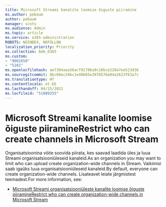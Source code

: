 ```yaml
---
title: Microsoft Streami kanalite loomise õiguste piiramine
ms.author: pebaum
author: pebaum
manager: scotv
ms.audience: Admin
ms.topic: article
ms.service: o365-administration
ROBOTS: NOINDEX, NOFOLLOW
localization_priority: Priority
ms.collection: Adm_O365
ms.custom:
- "9002650"
- "5102"
ms.openlocfilehash: ae7304aaa36acf91796a9c18bce220a7ee523d36
ms.sourcegitcommit: 8bc60ec34bc1e40685e3976576e04a2623f63a7c
ms.translationtype: HT
ms.contentlocale: et-EE
ms.lasthandoff: 04/15/2021
ms.locfileid: "51809255"
---
```

# <a name="restrict-who-can-create-channels-in-microsoft-stream"></a><span data-ttu-id="9be26-102">Microsoft Streami kanalite loomise õiguste piiramine</span><span class="sxs-lookup"><span data-stu-id="9be26-102">Restrict who can create channels in Microsoft Stream</span></span>

<span data-ttu-id="9be26-103">Organisatsioonina võite soovida piirata, kes saavad laadida üles ja luua Streami organisatsiooniüleseid kanaleid.</span><span class="sxs-lookup"><span data-stu-id="9be26-103">As an organization you may want to limit who can upload create organization-wide channels in Stream.</span></span> <span data-ttu-id="9be26-104">Vaikimisi saab igaüks luua organisatsiooniüleseid kanaleid.</span><span class="sxs-lookup"><span data-stu-id="9be26-104">By default, everyone can create organization-wide channels.</span></span> <span data-ttu-id="9be26-105">Lisateavet leiate järgmistest teemadest.</span><span class="sxs-lookup"><span data-stu-id="9be26-105">For more information, see:</span></span>

- [<span data-ttu-id="9be26-106">Microsoft Streami organisatsiooniüleste kanalite loomise õiguste piiramine</span><span class="sxs-lookup"><span data-stu-id="9be26-106">Restrict who can create organization-wide channels in Microsoft Stream</span></span>](https://docs.microsoft.com/stream/restrict-companywide-channels)
